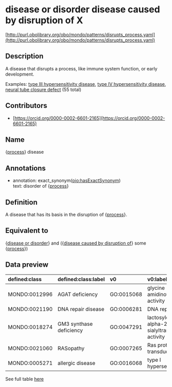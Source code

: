 # disease or disorder disease caused by disruption of X 

[http://purl.obolibrary.org/obo/mondo/patterns/disrupts_process.yaml](http://purl.obolibrary.org/obo/mondo/patterns/disrupts_process.yaml)
## Description 

A disease that disrupts a process, like immune system function, or early development.

Examples: [type III hypersensitivity disease](http://purl.obolibrary.org/obo/MONDO_0007004), [type IV hypersensitivity disease](http://purl.obolibrary.org/obo/MONDO_0002459), [neural tube closure defect](http://purl.obolibrary.org/obo/MONDO_0017059) (55 total)
## Contributors 
* [https://orcid.org/0000-0002-6601-2165](https://orcid.org/0000-0002-6601-2165) 
## Name 

{[process](http://www.w3.org/2002/07/owl#Thing)} disease

## Annotations 

* annotation: exact_synonym\([oio:hasExactSynonym](http://purl.obolibrary.org/obo/oio_hasExactSynonym)\)  
text: disorder of {[process](http://www.w3.org/2002/07/owl#Thing)}

## Definition 

A disease that has its basis in the disruption of {[process](http://www.w3.org/2002/07/owl#Thing)}.

## Equivalent to 

{[disease or disorder](http://purl.obolibrary.org/obo/MONDO_0000001)} and ({[disease caused by disruption of](http://purl.obolibrary.org/obo/RO_0004021)} some {[process](http://www.w3.org/2002/07/owl#Thing)})

## Data preview 
| defined:class                                | defined:class:label     | v0                                        | v0:label                                              |
|:---------------------------------------------|:------------------------|:------------------------------------------|:------------------------------------------------------|
| MONDO:0012996 | AGAT deficiency         | GO:0015068 | glycine amidinotransferase activity                   |
| MONDO:0021190 | DNA repair disease      | GO:0006281 | DNA repair                                            |
| MONDO:0018274 | GM3 synthase deficiency | GO:0047291 | lactosylceramide alpha-2,3-sialyltransferase activity |
| MONDO:0021060 | RASopathy               | GO:0007265 | Ras protein signal transduction                       |
| MONDO:0005271 | allergic disease        | GO:0016068 | type I hypersensitivity                               |

See full table [here](https://github.com/monarch-initiative/mondo/blob/master/src/patterns/data/matches/disrupts_process.tsv) 

